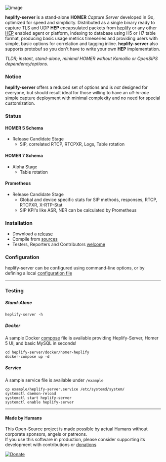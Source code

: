 ![image](https://user-images.githubusercontent.com/1423657/38167610-1bccc596-3538-11e8-944c-8bd9ee0433b2.png)

**heplify-server** is a stand-alone **HOMER** *Capture Server* developed in Go, optimized for speed and simplicity. Distributed as a single binary ready to capture TLS and UDP **HEP** encapsulated packets from [heplify](https://github.com/sipcapture/heplify) or any other [HEP](https://github.com/sipcapture/hep) enabled agent or platform, indexing to database using H5 or H7 table format, producing basic usage metrics timeseries and providing users with simple, basic options for correlation and tagging inline. **heplify-server** also supports protobuf so you don't have to write your own **HEP** implementation.

*TLDR; instant, stand-alone, minimal HOMER without Kamailio or OpenSIPS dependency/options.*

### Notice
**heplify-server** offers a reduced set of options and is *not* designed for everyone, but should result ideal for those willing to have an *all-in-one* simple capture deployment with minimal complexity and no need for special customization.

### Status 
#### HOMER 5 Schema
  * Release Candidate Stage
    * SIP, correlated RTCP, RTCPXR, Logs, Table rotation
#### HOMER 7 Schema
  * Alpha Stage
    * Table rotation
#### Prometheus
  * Release Candidate Stage
    * Global and device specific stats for SIP methods, responses, RTCP, RTCPXR, X-RTP-Stat
    * SIP KPI's like ASR, NER can be calculated by Prometheus

### Installation
* Download a [release](https://github.com/negbie/heplify-server/releases)
* Compile from [sources](https://github.com/negbie/heplify-server/blob/master/docker/heplify-server/Dockerfile)
* Testers, Reporters and Contributors [welcome](https://github.com/sipcapture/heplify-server/issues)

### Configuration
heplify-server can be configured using command-line options, or by defining a local [configuration file](https://github.com/sipcapture/heplify-server/blob/master/example/heplify-server.toml)

------

### Testing
##### Stand-Alone
```
heplify-server -h
```
##### Docker
A sample Docker [compose](https://github.com/sipcapture/heplify-server/tree/master/docker/homer-heplify) file is available providing Heplify-Server, Homer 5 UI, and basic MySQL in seconds!
```
cd heplify-server/docker/homer-heplify
docker-compose up -d
```
##### Service
A sample service file is available under `/example`
```
cp example/heplify-server.service /etc/systemd/system/
systemctl daemon-reload
systemctl start heplify-server
systemctl enable heplify-server
```

----
#### Made by Humans
This Open-Source project is made possible by actual Humans without corporate sponsors, angels or patreons.<br>
If you use this software in production, please consider supporting its development with contributions or [donations](https://www.paypal.com/cgi-bin/webscr?cmd=_donations&business=donation%40sipcapture%2eorg&lc=US&item_name=SIPCAPTURE&no_note=0&currency_code=EUR&bn=PP%2dDonationsBF%3abtn_donateCC_LG%2egif%3aNonHostedGuest)

[![Donate](https://www.paypalobjects.com/en_US/i/btn/btn_donateCC_LG.gif)](https://www.paypal.com/cgi-bin/webscr?cmd=_donations&business=donation%40sipcapture%2eorg&lc=US&item_name=SIPCAPTURE&no_note=0&currency_code=EUR&bn=PP%2dDonationsBF%3abtn_donateCC_LG%2egif%3aNonHostedGuest) 
